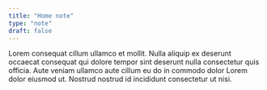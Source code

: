 ```yaml
---
title: "Home note"
type: "note"
draft: false
---
```


Lorem consequat cillum ullamco et mollit. Nulla aliquip ex deserunt occaecat consequat qui dolore tempor sint deserunt nulla consectetur quis officia. Aute veniam ullamco aute cillum eu do in commodo dolor Lorem dolor eiusmod ut. Nostrud nostrud id incididunt consectetur ut nisi.
